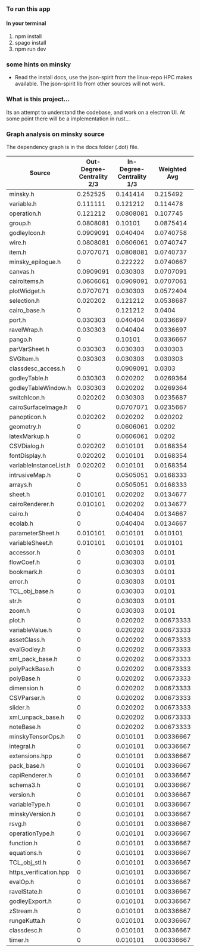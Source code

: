 ### To run this app

#### In your terminal
 1. npm install
 2. spago install
 3. npm run dev

### some hints on minsky

 * Read the install docs, use the json-spirit from the linux-repo HPC makes available. The json-spirit lib from other sources will not work.

### What is this project...

Its an attempt to understand the codebase, and work on a electron UI. At some point there 
will be a implementation in rust...

### Graph analysis on minsky source

The dependency graph is in the docs folder (.dot) file.

| Source                  |   Out-Degree-Centrality 2/3 |   In-Degree-Centrality 1/3 |   Weighted Avg |
|-------------------------|-------------------------|------------------------|----------------|
| minsky.h                |               0.252525  |              0.141414  |     0.215492   |
| variable.h              |               0.111111  |              0.121212  |     0.114478   |
| operation.h             |               0.121212  |              0.0808081 |     0.107745   |
| group.h                 |               0.0808081 |              0.10101   |     0.0875414  |
| godleyIcon.h            |               0.0909091 |              0.040404  |     0.0740758  |
| wire.h                  |               0.0808081 |              0.0606061 |     0.0740747  |
| item.h                  |               0.0707071 |              0.0808081 |     0.0740737  |
| minsky_epilogue.h       |               0         |              0.222222  |     0.0740667  |
| canvas.h                |               0.0909091 |              0.030303  |     0.0707091  |
| cairoItems.h            |               0.0606061 |              0.0909091 |     0.0707061  |
| plotWidget.h            |               0.0707071 |              0.030303  |     0.0572404  |
| selection.h             |               0.020202  |              0.121212  |     0.0538687  |
| cairo_base.h            |               0         |              0.121212  |     0.0404     |
| port.h                  |               0.030303  |              0.040404  |     0.0336697  |
| ravelWrap.h             |               0.030303  |              0.040404  |     0.0336697  |
| pango.h                 |               0         |              0.10101   |     0.0336667  |
| parVarSheet.h           |               0.030303  |              0.030303  |     0.030303   |
| SVGItem.h               |               0.030303  |              0.030303  |     0.030303   |
| classdesc_access.h      |               0         |              0.0909091 |     0.0303     |
| godleyTable.h           |               0.030303  |              0.020202  |     0.0269364  |
| godleyTableWindow.h     |               0.030303  |              0.020202  |     0.0269364  |
| switchIcon.h            |               0.020202  |              0.030303  |     0.0235687  |
| cairoSurfaceImage.h     |               0         |              0.0707071 |     0.0235667  |
| panopticon.h            |               0.020202  |              0.020202  |     0.020202   |
| geometry.h              |               0         |              0.0606061 |     0.0202     |
| latexMarkup.h           |               0         |              0.0606061 |     0.0202     |
| CSVDialog.h             |               0.020202  |              0.010101  |     0.0168354  |
| fontDisplay.h           |               0.020202  |              0.010101  |     0.0168354  |
| variableInstanceList.h  |               0.020202  |              0.010101  |     0.0168354  |
| intrusiveMap.h          |               0         |              0.0505051 |     0.0168333  |
| arrays.h                |               0         |              0.0505051 |     0.0168333  |
| sheet.h                 |               0.010101  |              0.020202  |     0.0134677  |
| cairoRenderer.h         |               0.010101  |              0.020202  |     0.0134677  |
| cairo.h                 |               0         |              0.040404  |     0.0134667  |
| ecolab.h                |               0         |              0.040404  |     0.0134667  |
| parameterSheet.h        |               0.010101  |              0.010101  |     0.010101   |
| variableSheet.h         |               0.010101  |              0.010101  |     0.010101   |
| accessor.h              |               0         |              0.030303  |     0.0101     |
| flowCoef.h              |               0         |              0.030303  |     0.0101     |
| bookmark.h              |               0         |              0.030303  |     0.0101     |
| error.h                 |               0         |              0.030303  |     0.0101     |
| TCL_obj_base.h          |               0         |              0.030303  |     0.0101     |
| str.h                   |               0         |              0.030303  |     0.0101     |
| zoom.h                  |               0         |              0.030303  |     0.0101     |
| plot.h                  |               0         |              0.020202  |     0.00673333 |
| variableValue.h         |               0         |              0.020202  |     0.00673333 |
| assetClass.h            |               0         |              0.020202  |     0.00673333 |
| evalGodley.h            |               0         |              0.020202  |     0.00673333 |
| xml_pack_base.h         |               0         |              0.020202  |     0.00673333 |
| polyPackBase.h          |               0         |              0.020202  |     0.00673333 |
| polyBase.h              |               0         |              0.020202  |     0.00673333 |
| dimension.h             |               0         |              0.020202  |     0.00673333 |
| CSVParser.h             |               0         |              0.020202  |     0.00673333 |
| slider.h                |               0         |              0.020202  |     0.00673333 |
| xml_unpack_base.h       |               0         |              0.020202  |     0.00673333 |
| noteBase.h              |               0         |              0.020202  |     0.00673333 |
| minskyTensorOps.h       |               0         |              0.010101  |     0.00336667 |
| integral.h              |               0         |              0.010101  |     0.00336667 |
| extensions.hpp          |               0         |              0.010101  |     0.00336667 |
| pack_base.h             |               0         |              0.010101  |     0.00336667 |
| capiRenderer.h          |               0         |              0.010101  |     0.00336667 |
| schema3.h               |               0         |              0.010101  |     0.00336667 |
| version.h               |               0         |              0.010101  |     0.00336667 |
| variableType.h          |               0         |              0.010101  |     0.00336667 |
| minskyVersion.h         |               0         |              0.010101  |     0.00336667 |
| rsvg.h                  |               0         |              0.010101  |     0.00336667 |
| operationType.h         |               0         |              0.010101  |     0.00336667 |
| function.h              |               0         |              0.010101  |     0.00336667 |
| equations.h             |               0         |              0.010101  |     0.00336667 |
| TCL_obj_stl.h           |               0         |              0.010101  |     0.00336667 |
| https_verification.hpp  |               0         |              0.010101  |     0.00336667 |
| evalOp.h                |               0         |              0.010101  |     0.00336667 |
| ravelState.h            |               0         |              0.010101  |     0.00336667 |
| godleyExport.h          |               0         |              0.010101  |     0.00336667 |
| zStream.h               |               0         |              0.010101  |     0.00336667 |
| rungeKutta.h            |               0         |              0.010101  |     0.00336667 |
| classdesc.h             |               0         |              0.010101  |     0.00336667 |
| timer.h                 |               0         |              0.010101  |     0.00336667 |
